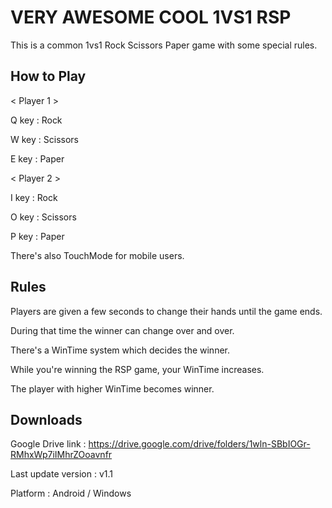 # VERY AWESOME COOL 1VS1 RSP
This is a common 1vs1 Rock Scissors Paper game with some special rules.


## How to Play
< Player 1 >

Q key : Rock

W key : Scissors

E key : Paper


< Player 2 >

I key : Rock

O key : Scissors

P key : Paper


There's also TouchMode for mobile users.


## Rules
Players are given a few seconds to change their hands until the game ends.

During that time the winner can change over and over.


There's a WinTime system which decides the winner.

While you're winning the RSP game, your WinTime increases.

The player with higher WinTime becomes winner.


## Downloads
Google Drive link : https://drive.google.com/drive/folders/1wln-SBbIOGr-RMhxWp7iIMhrZOoavnfr

Last update version : v1.1

Platform : Android / Windows
